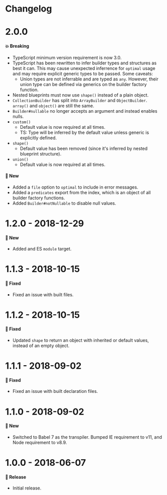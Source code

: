 # Changelog

# 2.0.0

#### 💥 Breaking

- TypeScript minimum version requirement is now 3.0.
- TypeScript has been rewritten to infer builder types and structures as best it can. This may cause
  unexpected inferrence for `optimal` usage and may require explicit generic types to be passed.
  Some caveats:
  - Union types are not inferrable and are typed as `any`. However, their union type can be defined
    via generics on the builder factory function.
- Nested blueprints must now use `shape()` instead of a plain object.
- `CollectionBuilder` has split into `ArrayBuilder` and `ObjectBuilder`. `array()` and `object()`
  are still the same.
- `Builder#nullable` no longer accepts an argument and instead enables nulls.
- `custom()`
  - Default value is now required at all times.
  - TS: Type will be inferred by the default value unless generic is explicitly defined.
- `shape()`
  - Default value has been removed (since it's inferred by nested blueprint structure).
- `union()`
  - Default value is now required at all times.

#### 🚀 New

- Added a `file` option to `optimal` to include in error messages.
- Added a `predicates` export from the index, which is an object of all builder factory functions.
- Added `Builder#notNullable` to disable null values.

# 1.2.0 - 2018-12-29

#### 🚀 New

- Added and ES `module` target.

# 1.1.3 - 2018-10-15

#### 🐞 Fixed

- Fixed an issue with built files.

# 1.1.2 - 2018-10-15

#### 🐞 Fixed

- Updated `shape` to return an object with inherited or default values, instead of an empty object.

# 1.1.1 - 2018-09-02

#### 🐞 Fixed

- Fixed an issue with built declaration files.

# 1.1.0 - 2018-09-02

#### 🚀 New

- Switched to Babel 7 as the transpiler. Bumped IE requirement to v11, and Node requirement to v8.9.

# 1.0.0 - 2018-06-07

#### 🎉 Release

- Initial release.
